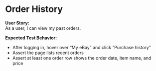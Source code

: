 # Order History

**User Story:**  
As a user, I can view my past orders.

**Expected Test Behavior:**  
- After logging in, hover over “My eBay” and click “Purchase history”  
- Assert the page lists recent orders  
- Assert at least one order row shows the order date, item name, and price
